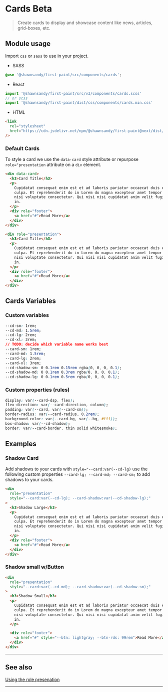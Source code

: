# Cards <span role="note" style="--note: var(--beta)">Beta</span>

> Create cards to display and showcase content like news, articles, grid-boxes, etc.

## Module usage

Import `css` or `sass` to use in your project.

- SASS

```scss
@use '@shawnsandy/first-paint/src/components/cards';
```

- React

```jsx
import '@shawnsandy/first-paint/src/v3/components/cards.scss'
// or scss
import '@shawnsandy/first-paint/dist/css/components/cards.min.css'
```

- HTML

```html
<link
  rel="stylesheet"
  href="https://cdn.jsdelivr.net/npm/@shawnsandy/first-paint@next/dist/css/components/cards.min.css"
/>
```

### Default Cards

To style a card we use the `data-card` style attribute or repurpose `role="presentation` attribute on a `div` element.

```html preview
<div data-card>
  <h3>Card Title</h3>
  <p>
    Cupidatat consequat enim est et ad laboris pariatur occaecat duis esse
    culpa. Et reprehenderit do in Lorem do magna excepteur amet tempor laborum
    nisi voluptate consectetur. Qui nisi nisi cupidatat anim velit fugiat esse
    in.
  </p>
  <div role="footer">
    <a href="#">Read More</a>
  </div>
</div>
```

```html preview
<div role="presentation">
  <h3>Card Title</h3>
  <p>
    Cupidatat consequat enim est et ad laboris pariatur occaecat duis esse
    culpa. Et reprehenderit do in Lorem do magna excepteur amet tempor laborum
    nisi voluptate consectetur. Qui nisi nisi cupidatat anim velit fugiat esse
    in.
  </p>
  <div role="footer">
    <a href="#">Read More</a>
  </div>
</div>
```

## Cards Variables

### Custom variables

```css
--cd-sm: 1rem;
--cd-md: 1.5rem;
--cd-lg: 2rem;
--cd-xl: 3rem;
// TODO: decide which variable name works best
--card-sm: 1rem;
--card-md: 1.5rem;
--card-lg: 2rem;
--card-xl: 3rem;
--cd-shadow-sm: 0 0.1rem 0.15rem rgba(0, 0, 0, 0.1);
--cd-shadow-md: 0 0.1rem 0.3rem rgba(0, 0, 0, 0.1);
--cd-shadow-lg: 0 0.1rem 0.5rem rgba(0, 0, 0, 0.1);
```

### Custom properties (rules)

```css
display: var(--card-dsp, flex);
flex-direction: var(--card-direction, column);
padding: var(--card, var(--card-sm));
border-radius: var(--card-radius, 0.2rem);
background-color: var(--card-bg, var(--bg, #fff));
box-shadow: var(--cd-shadow);
border: var(--card-border, thin solid whitesmoke);
```

## Examples

### Shadow Card

Add shadows to your cards with `style="--card:var(--cd-lg)` use the following custom properties `--card-lg; --card-md; --card-sm;` to add shadows to your cards.

```html preview
<div
  role="presentation"
  style="--card:var(--cd-lg); --card-shadow:var(--cd-shadow-lg);"
>
  <h3>Shadow Large</h3>
  <p>
    Cupidatat consequat enim est et ad laboris pariatur occaecat duis esse
    culpa. Et reprehenderit do in Lorem do magna excepteur amet tempor laborum
    nisi voluptate consectetur. Qui nisi nisi cupidatat anim velit fugiat esse
    in.
  </p>
  <div role="footer">
    <a href="#">Read More</a>
  </div>
</div>
```

### Shadow small w/Button

```html preview
<div
  role="presentation"
  style="--card:var(--cd-md); --card-shadow:var(--cd-shadow-sm);"
>
  <h3>Shadow Small</h3>
  <p>
    Cupidatat consequat enim est et ad laboris pariatur occaecat duis esse
    culpa. Et reprehenderit do in Lorem do magna excepteur amet tempor laborum
    nisi voluptate consectetur. Qui nisi nisi cupidatat anim velit fugiat esse
    in.
  </p>

  <div role="footer">
    <a href="#" style="--btn: lightgray; --btn-rds: 99rem">Read More</a>
  </div>
</div>
```

---

## See also

[Using the role presenation](https://developer.mozilla.org/en-US/docs/Web/Accessibility/ARIA/ARIA_Techniques/Using_the_presentation_role ':target="_blank"')

---
